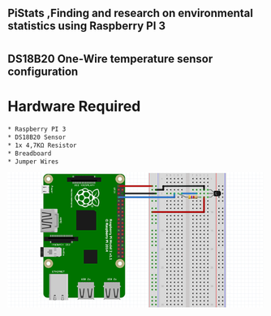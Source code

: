 ## PiStats ,Finding and research on environmental statistics using Raspberry PI 3
#
## DS18B20 One-Wire temperature sensor configuration
#
# Hardware Required
    * Raspberry PI 3
    * DS18B20 Sensor
    * 1x 4,7KΩ Resistor
    * Breadboard
    * Jumper Wires

![alt tag](https://github.com/digkarag/PiStats/blob/master/DS18B20%20Sensor/Sensor%20setup.png)
